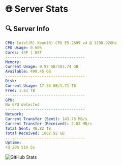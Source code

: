 # 🌐 Server Stats
## 🔍 Server Info
```yaml
CPU: Intel(R) Xeon(R) CPU E5-2699 v4 @ 1290.92GHz
CPU Usage: 0.60%
Cores: 44P | 88T
-----------------------------------
Memory:
Current Usage: 9.97 GB/503.74 GB
Available: 490.45 GB
-----------------------------------
Disk:
Current Usage: 17.35 GB/1.71 TB
Free: 1.61 TB
-----------------------------------
GPU:
No GPU detected
-----------------------------------
Network:
Current Transfer (Sent): 143.78 MB/s
Current Transfer (Received): 2.03 MB/s
Total Sent: 48.82 TB
Total Received: 1002.92 GB
-----------------------------------
Uptime:
4d 20h 51m 5s
```
![GitHub Stats](https://img.shields.io/badge/Updated-2025-02-12_19:34:23-blue)